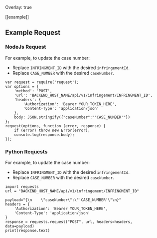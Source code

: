 Overlay: true

[[example]]
## Example Request
### NodeJs Request
For example, to update the case number:
- Replace ```INFRINGMENT_ID``` with the desired ```infringementId```.
- Replace ```CASE_NUMBER``` with the desired ```caseNumber```.

```angular2html
var request = require('request');
var options = {
    'method': 'POST',
    'url': 'BACKEND_HOST_NAME/api/v1/infringement/INFRINGMENT_ID',
    'headers': {
        'Authorization': 'Bearer YOUR_TOKEN_HERE', 
        'Content-Type': 'application/json'
    },
    body: JSON.stringify({"caseNumber":"'CASE_NUMBER'"})
};
request(options, function (error, response) {
    if (error) throw new Error(error);
    console.log(response.body);
});
```

### Python Requests
For example, to update the case number:
- Replace ```INFRINGMENT_ID``` with the desired ```infringementId```.
- Replace ```CASE_NUMBER``` with the desired ```caseNumber```.

```angular2html
import requests
url = "BACKEND_HOST_NAME/api/v1/infringement/INFRINGMENT_ID"

payload="{\n    \"caseNumber\":\"'CASE_NUMBER'\"\n}"
headers = {
    'Authorization': 'Bearer YOUR_TOKEN_HERE',
    'Content-Type': 'application/json'
}
response = requests.request("POST", url, headers=headers, data=payload)
print(response.text)
```
